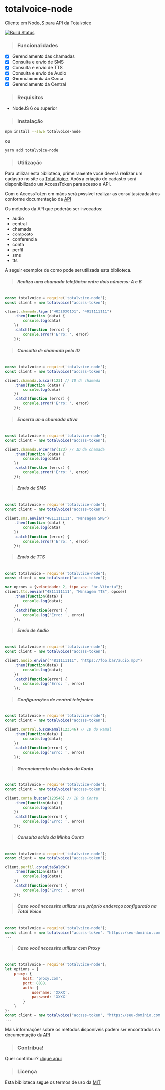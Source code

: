 # totalvoice-node
Cliente em NodeJS para API da Totalvoice

[![Build Status](https://travis-ci.org/totalvoice/totalvoice-node.svg?branch=master)](http://travis-ci.org/#!/totalvoice/totalvoice-node)

> ### Funcionalidades

- [X] Gerenciamento das chamadas
- [X] Consulta e envio de SMS
- [X] Consulta e envio de TTS
- [X] Consulta e envio de Audio
- [X] Gerenciamento da Conta
- [X] Gerenciamento da Central

> ### Requisitos

- NodeJS 6 ou superior

> ### Instalação

```bash
npm install --save totalvoice-node
```

ou

```bash
yarn add totalvoice-node
```

> ### Utilização

Para utilizar esta biblioteca, primeiramente você deverá realizar um cadastro no site da [Total Voice](http://www.totalvoice.com.br).
Após a criação do cadastro será disponibilizado um AccessToken para acesso a API.

Com o AccessToken em mãos será possível realizar as consultas/cadastros conforme documentação da [API](https://api.totalvoice.com.br/doc/#/)

Os métodos da API que poderão ser invocados:
- audio
- central
- chamada
- composto
- conferencia
- conta
- perfil
- sms
- tts

A seguir exemplos de como pode ser utilizada esta biblioteca.

> ##### Realiza uma chamada telefônica entre dois números: A e B

```javascript

const totalvoice = require('totalvoice-node');
const client = new totalvoice("access-token");

client.chamada.ligar("4832830151", "4811111111")
    .then(function (data) {
        console.log(data)
    })
    .catch(function (error) {
        console.error('Erro: ', error)
    });

```

> ##### Consulta de chamada pelo ID

```javascript

const totalvoice = require('totalvoice-node');
const client = new totalvoice("access-token");

client.chamada.buscar(123) // ID da chamada
    .then(function (data) {
        console.log(data)
    })
    .catch(function (error) {
        console.error('Erro: ', error)
    });

```


> ##### Encerra uma chamada ativa

```javascript

const totalvoice = require('totalvoice-node');
const client = new totalvoice("access-token");

client.chamada.encerrar(123) // ID da chamada
    .then(function (data) {
        console.log(data)
    })
    .catch(function (error) {
        console.error('Erro: ', error)
    });

```

> ##### Envio de SMS

```javascript

const totalvoice = require('totalvoice-node');
const client = new totalvoice("access-token");

client.sms.enviar("4811111111", "Mensagem SMS")
    .then(function (data) {
        console.log(data)
    })
    .catch(function (error) {
        console.error('Erro: ', error)
    });

```

> ##### Envio de TTS

```javascript

const totalvoice = require('totalvoice-node');
const client = new totalvoice("access-token");

var opcoes = {velocidade: 2, tipo_voz: "br-Vitoria"};
client.tts.enviar("4811111111", "Mensagem TTS", opcoes)
    .then(function(data) {
        console.log(data);
    })
    .catch(function(error) {
        console.log('Erro: ', error)
    });

```

> ##### Envio de Audio

```javascript

const totalvoice = require('totalvoice-node');
const client = new totalvoice("access-token");

client.audio.enviar("4811111111", "https://foo.bar/audio.mp3")
    .then(function(data) {
        console.log(data);
    })
    .catch(function(error) {
        console.log('Erro: ', error)
    });

```

> ##### Configurações de central telefonica

```javascript

const totalvoice = require('totalvoice-node');
const client = new totalvoice("access-token");

client.central.buscaRamal(123546) // ID do Ramal
    .then(function(data) {
        console.log(data);
    })
    .catch(function(error) {
        console.log('Erro: ', error)
    });

```

> ##### Gerenciamento dos dados da Conta

```javascript

const totalvoice = require('totalvoice-node');
const client = new totalvoice("access-token");

client.conta.buscar(123546) // ID da Conta
    .then(function(data) {
        console.log(data);
    })
    .catch(function(error) {
        console.log('Erro: ', error)
    });

```

> ##### Consulta saldo da Minha Conta

```javascript

const totalvoice = require('totalvoice-node');
const client = new totalvoice("access-token");

client.perfil.consultaSaldo()
    .then(function(data) {
        console.log(data);
    })
    .catch(function(error) {
        console.log('Erro: ', error)
    });

```

> ##### Caso você necessite utilizar seu próprio endereço configurado na Total Voice

```javascript

const totalvoice = require('totalvoice-node');
const client = new totalvoice("access-token", "https://seu-dominio.com.br");
...

```

> ##### Caso você necessite utilizar com Proxy

```javascript

const totalvoice = require('totalvoice-node');
let options = {
    proxy: {
        host: 'proxy.com',
        port: 8888,
        auth: {
            username: 'XXXX',
            password: 'XXXX'
        }
    }
};
const client = new totalvoice("access-token", "https://seu-dominio.com.br", options);
...

```

Mais informações sobre os métodos disponíveis podem ser encontrados na documentação da [API](https://api.totalvoice.com.br/doc/#/)

> ### Contribua!

Quer contribuir? [clique aqui](https://github.com/totalvoice/totalvoice-node/blob/master/CONTRIBUTING.md)

> ### Licença

Esta biblioteca segue os termos de uso da [MIT](https://github.com/totalvoice/totalvoice-node/blob/master/LICENSE)
